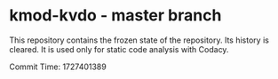# kmod-kvdo - master branch

This repository contains the frozen state of the repository.
Its history is cleared. It is used only for static code
analysis with Codacy.

Commit Time: 1727401389